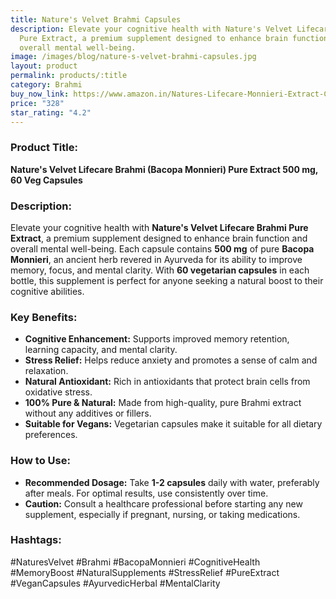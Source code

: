 ```yaml
---
title: Nature's Velvet Brahmi Capsules
description: Elevate your cognitive health with Nature's Velvet Lifecare Brahmi
  Pure Extract, a premium supplement designed to enhance brain function and
  overall mental well-being.
image: /images/blog/nature-s-velvet-brahmi-capsules.jpg
layout: product
permalink: products/:title
category: Brahmi
buy_now_link: https://www.amazon.in/Natures-Lifecare-Monnieri-Extract-Capsules/dp/B07TZDSWVP/ref=sr_1_48?crid=3SVSYY56SANSS&tag=m0150-21
price: "328"
star_rating: "4.2"
---
```

### Product Title:
**Nature's Velvet Lifecare Brahmi (Bacopa Monnieri) Pure Extract 500 mg, 60 Veg Capsules**

### Description:
Elevate your cognitive health with **Nature's Velvet Lifecare Brahmi Pure Extract**, a premium supplement designed to enhance brain function and overall mental well-being. Each capsule contains **500 mg** of pure **Bacopa Monnieri**, an ancient herb revered in Ayurveda for its ability to improve memory, focus, and mental clarity. With **60 vegetarian capsules** in each bottle, this supplement is perfect for anyone seeking a natural boost to their cognitive abilities.

### Key Benefits:
- **Cognitive Enhancement:** Supports improved memory retention, learning capacity, and mental clarity.
- **Stress Relief:** Helps reduce anxiety and promotes a sense of calm and relaxation.
- **Natural Antioxidant:** Rich in antioxidants that protect brain cells from oxidative stress.
- **100% Pure & Natural:** Made from high-quality, pure Brahmi extract without any additives or fillers.
- **Suitable for Vegans:** Vegetarian capsules make it suitable for all dietary preferences.

### How to Use:
- **Recommended Dosage:** Take **1-2 capsules** daily with water, preferably after meals. For optimal results, use consistently over time.
- **Caution:** Consult a healthcare professional before starting any new supplement, especially if pregnant, nursing, or taking medications.

### Hashtags:
#NaturesVelvet #Brahmi #BacopaMonnieri #CognitiveHealth #MemoryBoost #NaturalSupplements #StressRelief #PureExtract #VeganCapsules #AyurvedicHerbal #MentalClarity
